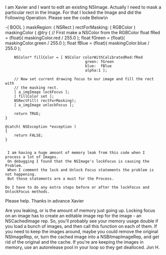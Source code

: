 I am Xavier and I want to edit an existing NSImage.
Actually I need to mask a particular rect in the Image.
For that I locked the Image and did the Following Operation.
Please see the code Below\n

    
-( BOOL ) maskRegion: ( NSRect ) rectForMasking: ( RGBColor ) maskingColor
{
	@try
	{
		// First make a NSColor from the RGBColor
		float fRed		= (float)( maskingColor.red / 255.0 );
		float fGreen	= (float)( maskingColor.green / 255.0 );
		float fBlue		= (float)( maskingColor.blue / 255.0 );
		
		NSColor* fillColor = [ NSColor colorWithCalibratedRed:fRed
										green: fGreen 
										blue:  fBlue
										alpha:1 ];
		
		// Now set current drawing focus to our image and fill the rect with
		// the masking rect.
		[ a_imgImage lockFocus ];
		[ fillColor set ];
		NSRectFill( rectForMasking);
		[ a_imgImage unlockFocus ]; 
		
		return TRUE;
	}
	
	@catch( NSException *exception )
	{
		return FALSE;
	}


     I am having a huge amount of memory leak from this code when I process a lot of Images.
     On debugging I found that the NSImage's lockFocus is causing the Problem.
     When I comment the lock and Unlock Focus statements the problem is not happening.
     But those statements are a must for the Process.

    Do I have to do any extra steps before or after the lockFocus and UnlockFocus methods.
   Please help.
   Thanks in advance
   Xavier


Are you leaking, or is the amount of memory just going up. Locking focus on an image has to create an editable image rep for the image - an NSCachedImage rep. So, you'll probably see your memory usage double if you load a bunch of images, and then call this function on each of them. If you need to keep the images around, maybe you could remove the original NSImageRep, or, turn the cached image into a NSBitmapImageRep, and get rid of the original and the cache. If you're are keeping the images in memory, use an autorelease pool in your loop so they get dealloced. Jon H.
